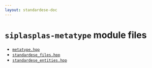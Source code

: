 ```yaml
---
layout: standardese-doc
---
```



# `siplasplas-metatype` module files


 - [`metatype.hpp`]({{site.url}}{{site.baseurl}}/doc/standardese/migrate-dynamic-reflection-to-typeerasure-features/siplasplas-metatype/metatype.html)
 - [`standardese_files.hpp`]({{site.url}}{{site.baseurl}}/doc/standardese/migrate-dynamic-reflection-to-typeerasure-features/siplasplas-metatype/standardese_files.html)
 - [`standardese_entities.hpp`]({{site.url}}{{site.baseurl}}/doc/standardese/migrate-dynamic-reflection-to-typeerasure-features/siplasplas-metatype/standardese_entities.html)
